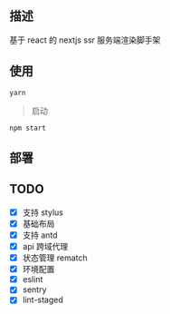## 描述

基于 react 的 nextjs ssr 服务端渲染脚手架

## 使用

```
yarn
```

> 启动

```
npm start
```

## 部署

## TODO

- [x] 支持 stylus
- [x] 基础布局
- [x] 支持 antd
- [x] api 跨域代理
- [x] 状态管理 rematch
- [x] 环境配置
- [x] eslint
- [x] sentry
- [x] lint-staged
